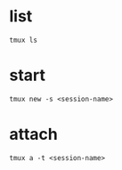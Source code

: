 # list
```
tmux ls
```

# start
```
tmux new -s <session-name>
```

# attach
```
tmux a -t <session-name>
```
